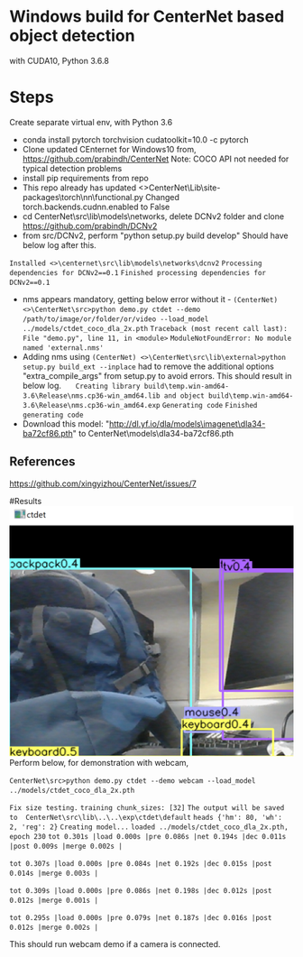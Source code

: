 # Windows build for CenterNet based object detection
 with CUDA10, Python 3.6.8
# Steps
Create separate virtual env, with Python 3.6
- conda install pytorch torchvision cudatoolkit=10.0 -c pytorch
- Clone updated CEnternet for Windows10 from,
https://github.com/prabindh/CenterNet
Note: COCO API not needed for typical detection problems
- install pip requirements from repo
- This repo already has updated <>CenterNet\Lib\site-packages\torch\nn\functional.py
Changed torch.backends.cudnn.enabled to False
- cd CenterNet\src\lib\models\networks, delete DCNv2 folder and clone https://github.com/prabindh/DCNv2
- from src/DCNv2, perform "python setup.py build develop"
Should have below log after this.

`Installed <>\centernet\src\lib\models\networks\dcnv2`
`Processing dependencies for DCNv2==0.1`
`Finished processing dependencies for DCNv2==0.1`
- nms appears mandatory, getting below error without it - 
`(CenterNet) <>\CenterNet\src>python demo.py ctdet --demo /path/to/image/or/folder/or/video --load_model ../models/ctdet_coco_dla_2x.pth`
`Traceback (most recent call last):`
 ` File "demo.py", line 11, in <module>`
`ModuleNotFoundError: No module named 'external.nms'`
- Adding nms using 
`(CenterNet) <>\CenterNet\src\lib\external>python setup.py build_ext --inplace`
had to remove the additional options "extra_compile_args" from setup.py to avoid errors. This should result in below log.
`   Creating library build\temp.win-amd64-3.6\Release\nms.cp36-win_amd64.lib and object build\temp.win-amd64-3.6\Release\nms.cp36-win_amd64.exp`
`Generating code`
`Finished generating code`
- Download this model: "http://dl.yf.io/dla/models\imagenet\dla34-ba72cf86.pth" to CenterNet\models\dla34-ba72cf86.pth

## References
https://github.com/xingyizhou/CenterNet/issues/7

#Results
![](centernet.png)
Perform below, for demonstration with webcam,

`CenterNet\src>python demo.py ctdet --demo webcam --load_model ../models/ctdet_coco_dla_2x.pth`

`Fix size testing.`
`training chunk_sizes: [32]`
`The output will be saved to  CenterNet\src\lib\..\..\exp\ctdet\default`
`heads {'hm': 80, 'wh': 2, 'reg': 2}`
`Creating model...`
`loaded ../models/ctdet_coco_dla_2x.pth, epoch 230`
`tot 0.301s |load 0.000s |pre 0.086s |net 0.194s |dec 0.011s |post 0.009s |merge 0.002s |`

`tot 0.307s |load 0.000s |pre 0.084s |net 0.192s |dec 0.015s |post 0.014s |merge 0.003s |`

`tot 0.309s |load 0.000s |pre 0.086s |net 0.198s |dec 0.012s |post 0.012s |merge 0.001s |`

`tot 0.295s |load 0.000s |pre 0.079s |net 0.187s |dec 0.016s |post 0.012s |merge 0.002s |`

This should run webcam demo if a camera is connected.

